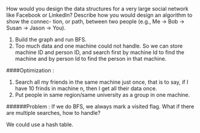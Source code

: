 How would you design the data structures for a very large social network like Facebook or LinkedIn? Describe how you would design an algorithm to show the connec- tion, or path, between two people (e.g., Me -> Bob -> Susan -> Jason -> You).

1. Build the graph and run BFS.
2. Too much data and one machine could not handle. So we can store machine ID and person ID, and search first by machine Id to find the machine and by person Id to find the person in that machine.

####Optimization :
1. Search all my friends in the same machine just once, that is to say, if I have 10 frinds in machine n, then I get all their data once.
2. Put people in same region/same university as a group in one machine.


######Problem : If we do BFS, we always mark a visited flag. What if there are multiple searches, how to handle?

We could use a hash table.